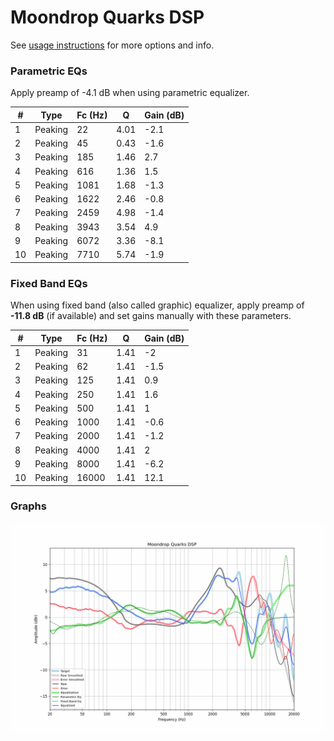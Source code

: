 # Moondrop Quarks DSP
See [usage instructions](https://github.com/jaakkopasanen/AutoEq#usage) for more options and info.

### Parametric EQs
Apply preamp of -4.1 dB when using parametric equalizer.

|   # | Type    |   Fc (Hz) |    Q |   Gain (dB) |
|-----|---------|-----------|------|-------------|
|   1 | Peaking |        22 | 4.01 |        -2.1 |
|   2 | Peaking |        45 | 0.43 |        -1.6 |
|   3 | Peaking |       185 | 1.46 |         2.7 |
|   4 | Peaking |       616 | 1.36 |         1.5 |
|   5 | Peaking |      1081 | 1.68 |        -1.3 |
|   6 | Peaking |      1622 | 2.46 |        -0.8 |
|   7 | Peaking |      2459 | 4.98 |        -1.4 |
|   8 | Peaking |      3943 | 3.54 |         4.9 |
|   9 | Peaking |      6072 | 3.36 |        -8.1 |
|  10 | Peaking |      7710 | 5.74 |        -1.9 |

### Fixed Band EQs
When using fixed band (also called graphic) equalizer, apply preamp of **-11.8 dB** (if available) and set gains manually with these parameters.

|   # | Type    |   Fc (Hz) |    Q |   Gain (dB) |
|-----|---------|-----------|------|-------------|
|   1 | Peaking |        31 | 1.41 |        -2   |
|   2 | Peaking |        62 | 1.41 |        -1.5 |
|   3 | Peaking |       125 | 1.41 |         0.9 |
|   4 | Peaking |       250 | 1.41 |         1.6 |
|   5 | Peaking |       500 | 1.41 |         1   |
|   6 | Peaking |      1000 | 1.41 |        -0.6 |
|   7 | Peaking |      2000 | 1.41 |        -1.2 |
|   8 | Peaking |      4000 | 1.41 |         2   |
|   9 | Peaking |      8000 | 1.41 |        -6.2 |
|  10 | Peaking |     16000 | 1.41 |        12.1 |

### Graphs
![](./Moondrop%20Quarks%20DSP.png)
